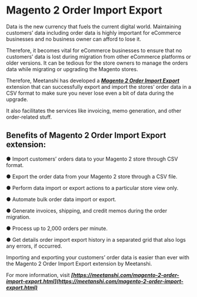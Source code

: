 # Magento 2 Order Import Export 

Data is the new currency that fuels the current digital world. Maintaining customers’ data including order data is highly important for eCommerce businesses and no business owner can afford to lose it.

Therefore, it becomes vital for eCommerce businesses to ensure that no customers’ data is lost during migration from other eCommerce platforms or older versions. It can be tedious for the store owners to manage the orders data while migrating or upgrading the Magento stores.

Therefore, Meetanshi has developed a ***[Magento 2 Order Import Export](https://meetanshi.com/magento-2-order-import-export.html)*** extension that can successfully export and import the stores’ order data in a CSV format to make sure you never lose even a bit of data during the upgrade.

It also facilitates the services like invoicing, memo generation, and other order-related stuff.

## Benefits of Magento 2 Order Import Export  extension:

● Import customers’ orders data to your Magento 2 store through CSV format.

● Export the order data from your Magento 2 store through a CSV file.

● Perform data import or export actions to a particular store view only.

● Automate bulk order data import or export.

● Generate invoices, shipping, and credit memos during the order migration.

● Process up to 2,000 orders per minute.

● Get details order import export history in a separated grid that also logs any errors, if occurred.

Importing and exporting your customers’ order data is easier than ever with the Magento 2 Order Import Export extension by Meetanshi.

For more information, visit ***[https://meetanshi.com/magento-2-order-import-export.html](https://meetanshi.com/magento-2-order-import-export.html)***
